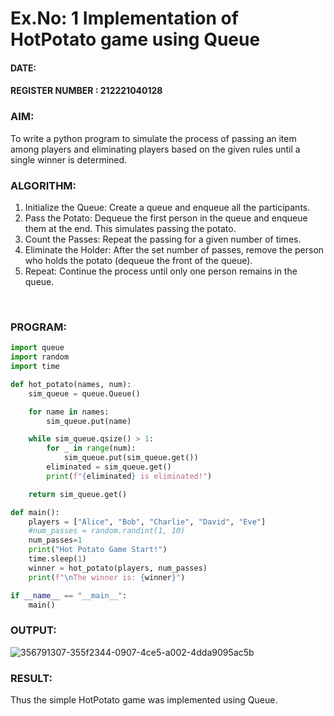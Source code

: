 # Ex.No: 1  Implementation of HotPotato game using Queue 


#### DATE:       

#### REGISTER NUMBER : 212221040128



### AIM: 
To write a python program to simulate the process of passing an item among players and eliminating players based on the given rules until a single winner is determined.
<br>
### ALGORITHM:
1. Initialize the Queue: Create a queue and enqueue all the participants.
2. Pass the Potato: Dequeue the first person in the queue and enqueue them at the end. This simulates passing the potato.
3. Count the Passes: Repeat the passing for a given number of times.
4. Eliminate the Holder: After the set number of passes, remove the person who holds the potato (dequeue the front of the queue).
5. Repeat: Continue the process until only one person remains in the queue.

<br>

### PROGRAM:
```python
import queue
import random
import time

def hot_potato(names, num):
    sim_queue = queue.Queue()

    for name in names:
        sim_queue.put(name)

    while sim_queue.qsize() > 1:
        for _ in range(num):
            sim_queue.put(sim_queue.get())
        eliminated = sim_queue.get()
        print(f"{eliminated} is eliminated!")

    return sim_queue.get()

def main():
    players = ["Alice", "Bob", "Charlie", "David", "Eve"]
    #num_passes = random.randint(1, 10)
    num_passes=1
    print("Hot Potato Game Start!")
    time.sleep(1)
    winner = hot_potato(players, num_passes)
    print(f"\nThe winner is: {winner}")

if __name__ == "__main__":
    main()
```



### OUTPUT:
![356791307-355f2344-0907-4ce5-a002-4dda9095ac5b](https://github.com/user-attachments/assets/a1835672-230a-4ca4-8bc1-10cc29fc49b6)



### RESULT:
Thus the simple HotPotato game was implemented using Queue.
